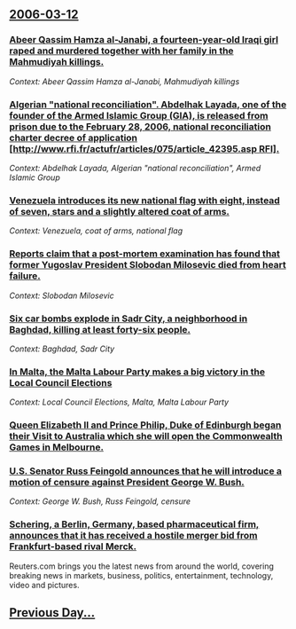 ## [2006-03-12](/news/2006/03/12/index.md)

### [ Abeer Qassim Hamza al-Janabi, a fourteen-year-old Iraqi girl raped and murdered together with her family in the Mahmudiyah killings.](/news/2006/03/12/abeer-qassim-hamza-al-janabi-a-fourteen-year-old-iraqi-girl-raped-and-murdered-together-with-her-family-in-the-mahmudiyah-killings.md)
_Context: Abeer Qassim Hamza al-Janabi, Mahmudiyah killings_

### [ Algerian "national reconciliation". Abdelhak Layada, one of the founder of the Armed Islamic Group (GIA), is released from prison due to the February 28, 2006, national reconciliation charter decree of application [http://www.rfi.fr/actufr/articles/075/article_42395.asp RFI].](/news/2006/03/12/algerian-national-reconciliation-abdelhak-layada-one-of-the-founder-of-the-armed-islamic-group-gia-is-released-from-prison-due-to-th.md)
_Context: Abdelhak Layada, Algerian "national reconciliation", Armed Islamic Group_

### [ Venezuela introduces its new national flag with eight, instead of seven, stars and a slightly altered coat of arms. ](/news/2006/03/12/venezuela-introduces-its-new-national-flag-with-eight-instead-of-seven-stars-and-a-slightly-altered-coat-of-arms.md)
_Context: Venezuela, coat of arms, national flag_

### [ Reports claim that a post-mortem examination has found that former Yugoslav President Slobodan Milosevic died from heart failure. ](/news/2006/03/12/reports-claim-that-a-post-mortem-examination-has-found-that-former-yugoslav-president-slobodan-miloa-evia-died-from-heart-failure.md)
_Context: Slobodan Milosevic_

### [ Six car bombs explode in Sadr City, a neighborhood in Baghdad, killing at least forty-six people. ](/news/2006/03/12/six-car-bombs-explode-in-sadr-city-a-neighborhood-in-baghdad-killing-at-least-forty-six-people.md)
_Context: Baghdad, Sadr City_

### [ In Malta, the Malta Labour Party makes a big victory in the Local Council Elections ](/news/2006/03/12/in-malta-the-malta-labour-party-makes-a-big-victory-in-the-local-council-elections.md)
_Context: Local Council Elections, Malta, Malta Labour Party_

### [ Queen Elizabeth II and Prince Philip, Duke of Edinburgh began their Visit to Australia which she will open the Commonwealth Games in Melbourne.](/news/2006/03/12/queen-elizabeth-ii-and-prince-philip-duke-of-edinburgh-began-their-visit-to-australia-which-she-will-open-the-commonwealth-games-in-melbou.md)
### [ U.S. Senator Russ Feingold announces that he will introduce a motion of censure against President George W. Bush. ](/news/2006/03/12/u-s-senator-russ-feingold-announces-that-he-will-introduce-a-motion-of-censure-against-president-george-w-bush.md)
_Context: George W. Bush, Russ Feingold, censure_

### [ Schering, a Berlin, Germany, based pharmaceutical firm, announces that it has received a hostile merger bid from Frankfurt-based rival Merck. ](/news/2006/03/12/schering-a-berlin-germany-based-pharmaceutical-firm-announces-that-it-has-received-a-hostile-merger-bid-from-frankfurt-based-rival-merc.md)
Reuters.com brings you the latest news from around the world, covering breaking news in markets, business, politics, entertainment, technology, video and pictures.

## [Previous Day...](/news/2006/03/11/index.md)

